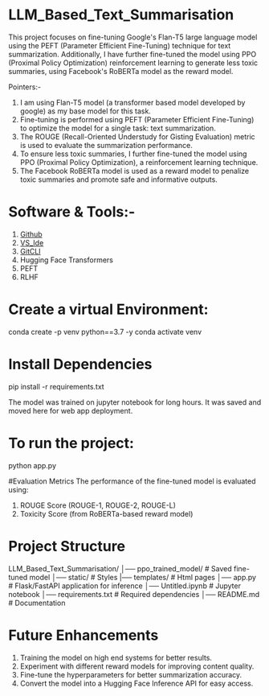 # LLM_Based_Text_Summarisation
This project focuses on fine-tuning Google's Flan-T5 large language model using the PEFT (Parameter Efficient Fine-Tuning) technique for text summarization. Additionally, I have further fine-tuned the model using PPO (Proximal Policy Optimization) reinforcement learning to generate less toxic summaries, using Facebook's RoBERTa model as the reward model.



Pointers:-
1. I am using Flan-T5 model (a transformer based model developed by google) as my base model for this task.
2. Fine-tuning is performed using PEFT (Parameter Efficient Fine-Tuning) to optimize the model for a single task: text summarization.
3. The ROUGE (Recall-Oriented Understudy for Gisting Evaluation) metric is used to evaluate the summarization performance.
4. To ensure less toxic summaries, I further fine-tuned the model using PPO (Proximal Policy Optimization), a reinforcement learning technique.
5. The Facebook RoBERTa model is used as a reward model to penalize toxic summaries and promote safe and informative outputs.  

# Software & Tools:-
1. [Github](https://github.com/)
2. [VS_Ide](https://code.visualstudio.com/)
3. [GitCLI](https://git-scm.com/book/en/v2/Getting-Started-The-Command-Line)
4. Hugging Face Transformers
5. PEFT
6. RLHF


# Create a virtual Environment:
conda create -p venv python==3.7 -y
conda activate venv

# Install Dependencies
pip install -r requirements.txt

The model was trained on jupyter notebook for long hours. It was saved and moved here for web app deployment.

# To run the project:
python app.py

#Evaluation Metrics
The performance of the fine-tuned model is evaluated using:
1. ROUGE Score (ROUGE-1, ROUGE-2, ROUGE-L)
2. Toxicity Score (from RoBERTa-based reward model)

# Project Structure
LLM_Based_Text_Summarisation/
│── ppo_trained_model/          # Saved fine-tuned model
│── static/                   # Styles
|── templates/                 # Html pages
│── app.py                     # Flask/FastAPI application for inference
│── Untitled.ipynb              # Jupyter notebook
│── requirements.txt            # Required dependencies
│── README.md                   # Documentation


# Future Enhancements
1. Training the model on high end systems for better results.
2. Experiment with different reward models for improving content quality.
3. Fine-tune the hyperparameters for better summarization accuracy.
4. Convert the model into a Hugging Face Inference API for easy access.


